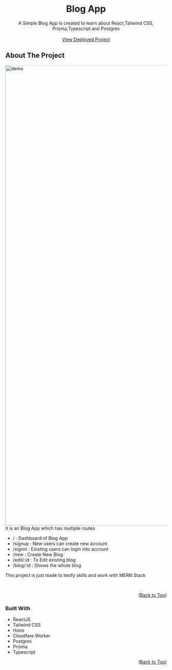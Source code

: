 <a name="readme-top"></a>

<h1 align="center">Blog App</h1>

  <p align="center">A Simple Blog App is created to learn about React,Tailwind CSS, Prisma,Typescript and Postgres
    <br />
    <br />
    <a href="">View Deployed Project</a>
  </p>
</div>

## About The Project

<img width="1439" alt="demo" src="https://github.com/kuldeepyeware/Todo-app/assets/83532405/e4d21d74-3344-46d2-92d1-441af0378703">

<br />
It is an Blog App which has multiple routes

- / : Dashboard of Blog App
- /signup : New users can create new account
- /signin : Existing users can login into account
- /new : Create New Blog
- /edit/:id : To Edit existing blog
- /blog/:id : Shows the whole blog

This project is just made to tesify skills and work with MERN Stack

<br />
<p align="right">(<a href="#readme-top">Back to Top</a>)</p>

### Built With

- ReactJS
- Tailwind CSS
- Hono
- Cloudfare Worker
- Postgres
- Prisma
- Typescript

<p align="right">(<a href="#readme-top">Back to Top</a>)</p>
